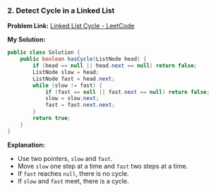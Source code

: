 ### 2. Detect Cycle in a Linked List
**Problem Link:** [Linked List Cycle - LeetCode](https://leetcode.com/problems/linked-list-cycle/)

**My Solution:**
```java
public class Solution {
    public boolean hasCycle(ListNode head) {
        if (head == null || head.next == null) return false;
        ListNode slow = head;
        ListNode fast = head.next;
        while (slow != fast) {
            if (fast == null || fast.next == null) return false;
            slow = slow.next;
            fast = fast.next.next;
        }
        return true;
    }
}
```

**Explanation:**
- Use two pointers, `slow` and `fast`.
- Move `slow` one step at a time and `fast` two steps at a time.
- If `fast` reaches `null`, there is no cycle.
- If `slow` and `fast` meet, there is a cycle.

